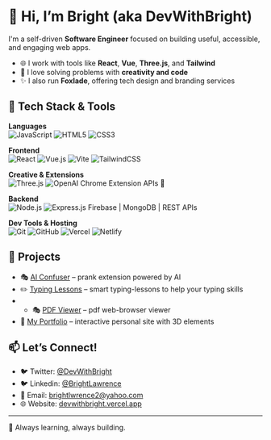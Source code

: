 # 👋 Hi, I’m Bright (aka DevWithBright)

I'm a self-driven **Software Engineer** focused on building useful, accessible, and engaging web apps.

- 🌐 I work with tools like **React**, **Vue**, **Three.js**, and **Tailwind**
- 🧠 I love solving problems with **creativity and code**
- ✨ I also run **Foxlade**, offering tech design and branding services

## 🚀 Tech Stack & Tools

**Languages**  
![JavaScript](https://img.shields.io/badge/-JavaScript-F7DF1E?style=flat-square&logo=javascript&logoColor=black)
![HTML5](https://img.shields.io/badge/-HTML5-E34F26?style=flat-square&logo=html5&logoColor=white)
![CSS3](https://img.shields.io/badge/-CSS3-1572B6?style=flat-square&logo=css3)

**Frontend**  
![React](https://img.shields.io/badge/-React-20232A?style=flat-square&logo=react)
![Vue.js](https://img.shields.io/badge/-Vue.js-4FC08D?style=flat-square&logo=vue.js)
![Vite](https://img.shields.io/badge/-Vite-646CFF?style=flat-square&logo=vite)
![TailwindCSS](https://img.shields.io/badge/-TailwindCSS-06B6D4?style=flat-square&logo=tailwindcss)

**Creative & Extensions**  
![Three.js](https://img.shields.io/badge/-Three.js-000000?style=flat-square&logo=three.js)
![OpenAI](https://img.shields.io/badge/-OpenAI-412991?style=flat-square&logo=openai)
Chrome Extension APIs 🔧  

**Backend**  
![Node.js](https://img.shields.io/badge/-Node.js-339933?style=flat-square&logo=node.js)
![Express.js](https://img.shields.io/badge/-Express.js-000000?style=flat-square&logo=express)
Firebase | MongoDB | REST APIs  

**Dev Tools & Hosting**  
![Git](https://img.shields.io/badge/-Git-F05032?style=flat-square&logo=git)
![GitHub](https://img.shields.io/badge/-GitHub-181717?style=flat-square&logo=github)
![Vercel](https://img.shields.io/badge/-Vercel-000000?style=flat-square&logo=vercel)
![Netlify](https://img.shields.io/badge/-Netlify-00C7B7?style=flat-square&logo=netlify)

## 🚀 Projects
- 🎭 [AI Confuser](https://github.com/DevWithBright/AI-Confuser) – prank extension powered by AI
- ✏️ [Typing Lessons](https://github.com/DevWithBright/typing-lessons) – smart typing-lessons to help your typing skills
- - 🎭 [PDF Viewer](https://github.com/DevWithBright/pdf-viewer) – pdf web-browser viewer
- 💼 [My Portfolio](https://devwithbright.vercel.app) – interactive personal site with 3D elements

## 📫 Let’s Connect!
- 🐦 Twitter: [@DevWithBright](https://twitter.com/devwithbright)
- 🐦 Linkedin: [@BrightLawrence](https://www.linkedin.com/in/brightlarence/)
- 📧 Email: brightlwrence2@yahoo.com
- 🌐 Website: [devwithbright.vercel.app](https://devwithbright.vercel.app)

---

🔄 Always learning, always building.
